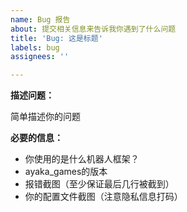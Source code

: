 ```yaml
---
name: Bug 报告
about: 提交相关信息来告诉我你遇到了什么问题
title: 'Bug: 这是标题'
labels: bug
assignees: ''

---
```


**描述问题：**

简单描述你的问题

**必要的信息：**

 - 你使用的是什么机器人框架？
 - ayaka_games的版本
 - 报错截图（至少保证最后几行被截到）
 - 你的配置文件截图（注意隐私信息打码）
